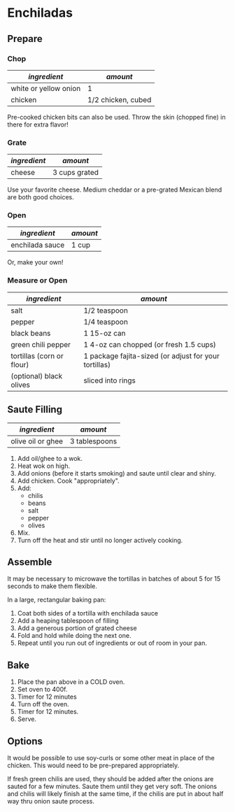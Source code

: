 # Enchiladas

## Prepare

### Chop

| *ingredient* | *amount* |
| --- | --- |
| white or yellow onion | 1 |
| chicken | 1/2 chicken, cubed |

Pre-cooked chicken bits can also be used. Throw the skin (chopped fine) in there for extra flavor!

### Grate

| *ingredient* | *amount* |
| --- | --- |
| cheese | 3 cups grated |

Use your favorite cheese. Medium cheddar or a pre-grated Mexican blend are both good choices.

### Open

| *ingredient* | *amount* |
| --- | --- |
| enchilada sauce | 1 cup |

Or, make your own!

### Measure or Open

| *ingredient* | *amount* |
| --- | --- |
| salt | 1/2 teaspoon |
| pepper | 1/4 teaspoon |
| black beans | 1 15-oz can |
| green chili pepper | 1 4-oz can chopped (or fresh 1.5 cups) |
| tortillas (corn or flour) | 1 package fajita-sized (or adjust for your tortillas) |
| (optional) black olives | sliced into rings |

## Saute Filling

| *ingredient* | *amount* |
| --- | --- |
| olive oil or ghee | 3 tablespoons |

1. Add oil/ghee to a wok.
1. Heat wok on high.
1. Add onions (before it starts smoking) and saute until clear and shiny.
1. Add chicken. Cook "appropriately".
1. Add:
   * chilis
   * beans
   * salt
   * pepper
   * olives
1. Mix.
1. Turn off the heat and stir until no longer actively cooking.

## Assemble

It may be necessary to microwave the tortillas in batches of about 5 for 15 seconds to make them flexible.

In a large, rectangular baking pan:

1. Coat both sides of a tortilla with enchilada sauce
1. Add a heaping tablespoon of filling
1. Add a generous portion of grated cheese
1. Fold and hold while doing the next one.
1. Repeat until you run out of ingredients or out of room in your pan.

## Bake

1. Place the pan above in a COLD oven.
1. Set oven to 400f.
1. Timer for 12 minutes
1. Turn off the oven.
1. Timer for 12 minutes.
1. Serve.

## Options

It would be possible to use soy-curls or some other meat in place of the chicken.  This would need to be pre-prepared appropriately.

If fresh green chilis are used, they should be added after the onions are sauted for a few minutes. Saute them until they get very soft. The onions and chilis will likely finish at the same time, if the chilis are put in about half way thru onion saute process.

